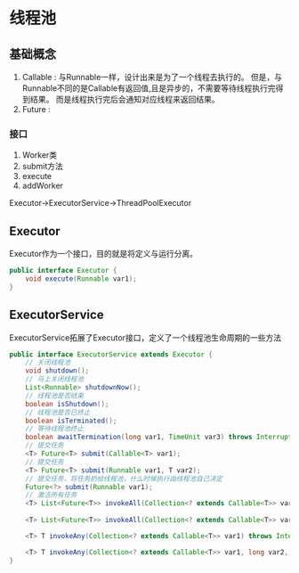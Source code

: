 # 线程池

## 基础概念
1. Callable<V> : 与Runnable一样，设计出来是为了一个线程去执行的。
   但是，与Runnable不同的是Callable有返回值,且是异步的，不需要等待线程执行完得到结果。
   而是线程执行完后会通知对应线程来返回结果。
2. Future<V> : 
### 接口
1. Worker类
2. submit方法
3. execute
4. addWorker

Executor->ExecutorService->ThreadPoolExecutor

## Executor
Executor作为一个接口，目的就是将定义与运行分离。
```java
public interface Executor {
    void execute(Runnable var1);
}
```
## ExecutorService
ExecutorService拓展了Executor接口，定义了一个线程池生命周期的一些方法
```java
public interface ExecutorService extends Executor {
    // 关闭线程池
    void shutdown();
    // 马上关闭线程池
    List<Runnable> shutdownNow();
    // 线程池是否结束
    boolean isShutdown();
    // 线程池是否已终止
    boolean isTerminated();
    // 等待线程池终止
    boolean awaitTermination(long var1, TimeUnit var3) throws InterruptedException;
    // 提交任务
    <T> Future<T> submit(Callable<T> var1);
    // 提交任务
    <T> Future<T> submit(Runnable var1, T var2);
    // 提交任务，将任务扔给线程池，什么时候执行由线程池自己决定
    Future<?> submit(Runnable var1);
    // 激活所有任务
    <T> List<Future<T>> invokeAll(Collection<? extends Callable<T>> var1) throws InterruptedException;
    
    <T> List<Future<T>> invokeAll(Collection<? extends Callable<T>> var1, long var2, TimeUnit var4) throws InterruptedException;

    <T> T invokeAny(Collection<? extends Callable<T>> var1) throws InterruptedException, ExecutionException;

    <T> T invokeAny(Collection<? extends Callable<T>> var1, long var2, TimeUnit var4) throws InterruptedException, ExecutionException, TimeoutException;
}

```